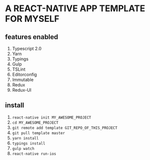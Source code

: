 # A REACT-NATIVE APP TEMPLATE FOR MYSELF

## features enabled

1. Typescript 2.0
2. Yarn
3. Typings
4. Gulp
5. TSLint
6. Editorconfig
7. Immutable
8. Redux
9. Redux-UI

## install

1. `react-native init MY_AWESOME_PROJECT`
2. `cd MY_AWESOME_PROJECT`
3. `git remote add template GIT_REPO_OF_THIS_PROJECT`
4. `git pull template master`
5. `yarn install`
6. `typings install`
7. `gulp watch`
8. `react-native run-ios`